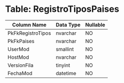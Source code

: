 # Table: RegistroTiposPaises

| Column Name | Data Type | Nullable |
|-------------|-----------|----------|
| PkFkRegistroTipos | nvarchar | NO |
| PkFkPaises | nvarchar | NO |
| UserMod | smallint | NO |
| HostMod | nvarchar | NO |
| VersionFila | tinyint | NO |
| FechaMod | datetime | NO |
